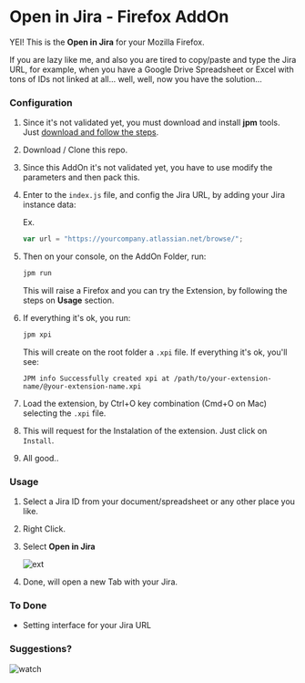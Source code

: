 # Open in Jira - Firefox AddOn

YEI! This is the **Open in Jira** for your Mozilla Firefox.

If you are lazy like me, and also you are tired to copy/paste and type the Jira URL, for example, when you have a Google Drive Spreadsheet or Excel with tons of IDs not linked at all... well, well, now you have the solution...

### Configuration

1. Since it's not validated yet, you must download and install **jpm** tools. Just [download and follow the steps](https://developer.mozilla.org/en-US/Add-ons/SDK/Tools/jpm#Installation).
1. Download / Clone this repo.
2. Since this AddOn it's not validated yet, you have to use modify the parameters and then pack this.
2. Enter to the `index.js` file, and config the Jira URL, by adding your Jira instance data:

    Ex.
    
    ```javascript
    var url = "https://yourcompany.atlassian.net/browse/";
    ```
3. Then on your console, on the AddOn Folder, run:

    ```bash
    jpm run    
    ```
    This will raise a Firefox and you can try the Extension, by following the steps on **Usage** section.

4. If everything it's ok, you run:

    ```bash
    jpm xpi    
    ```
    This will create on the root folder a `.xpi` file. If everything it's ok, you'll see:
    
    ```
    JPM info Successfully created xpi at /path/to/your-extension-name/@your-extension-name.xpi
    ```
    
3. Load the extension, by Ctrl+O key combination (Cmd+O on Mac) selecting the `.xpi` file. 
4. This will request for the Instalation of the extension. Just click on `Install`.
4. All good..


### Usage

1. Select a Jira ID from your document/spreadsheet or any other place you like.
2. Right Click.
3. Select **Open in Jira**

    ![ext](http://i.imgur.com/h2oSNIs.png)

4. Done, will open a new Tab with your Jira.


### To Done

* Setting interface for your Jira URL

### Suggestions?

![watch](http://i.imgur.com/OjTU4Bz.jpg)